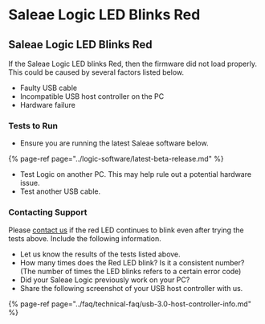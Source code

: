 # Saleae Logic LED Blinks Red

## Saleae Logic LED Blinks Red

If the Saleae Logic LED blinks Red, then the firmware did not load properly. This could be caused by several factors listed below.

* Faulty USB cable
* Incompatible USB host controller on the PC
* Hardware failure

### Tests to Run

* Ensure you are running the latest Saleae software below.

{% page-ref page="../logic-software/latest-beta-release.md" %}

* Test Logic on another PC. This may help rule out a potential hardware issue.
* Test another USB cable.

### Contacting Support

Please [contact us](https://contact.saleae.com/hc/en-us/requests/new) if the red LED continues to blink even after trying the tests above. Include the following information.

* Let us know the results of the tests listed above.
* How many times does the Red LED blink? Is it a consistent number? \(The number of times the LED blinks refers to a certain error code\)
* Did your Saleae Logic previously work on your PC?
* Share the following screenshot of your USB host controller with us.

{% page-ref page="../faq/technical-faq/usb-3.0-host-controller-info.md" %}







